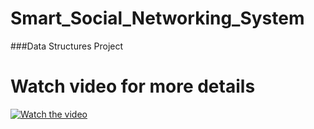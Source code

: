 # Smart_Social_Networking_System

###Data Structures Project


# Watch video for more details
[![Watch the video](https://yt-embed.herokuapp.com/embed?v=ZEkPJeEzYBs&t=35s)](https://www.youtube.com/watch?v=ZEkPJeEzYBs&t=35s)



